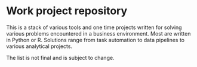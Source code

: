 # Work project repository

This is a stack of various tools and one time projects written for solving various problems encountered in a business environment. Most are written in Python or R. Solutions range from task automation to data pipelines to various analytical projects.

The list is not final and is subject to change.
